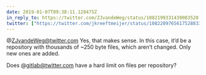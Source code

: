```yaml
---
date: 2019-01-07T09:38:11.128475Z
in_reply_to: https://twitter.com/ZJvandeWeg/status/1082199331439083520
twitter: ["https://twitter.com/jkreeftmeijer/status/1082209765617528833"]
---
```

@ZJvandeWeg@twitter.com Yes, that makes sense. In this case, it’d be a repository with thousands of ~250 byte files, which aren’t changed. Only new ones are added.

Does @gitlab@twitter.com have a hard limit on files per repository?
